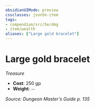 ```yaml
---
obsidianUIMode: preview
cssclasses: json5e-item
tags:
- compendium/src/5e/dmg
- item/wealth
aliases: ["Large gold bracelet"]
---
```

# Large gold bracelet
*Treasure*  

- **Cost**: 250 gp
- **Weight**: ⏤

*Source: Dungeon Master's Guide p. 135*